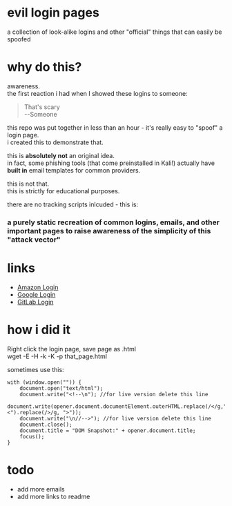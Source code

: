 # evil login pages
a collection of look-alike logins and other "official" things that can easily be spoofed

# why do this?
awareness.  
the first reaction i had when I showed these logins to someone:  
> That's scary  
> --Someone

this repo was put together in less than an hour - it's really easy to "spoof" a login page.  
i created this to demonstrate that.  

this is **absolutely not** an original idea.  
in fact, some phishing tools (that come preinstalled in Kali!) actually have **built in** email templates for common providers.  

this is not that.  
this is strictly for educational purposes.  

there are no tracking scripts inlcuded - this is:  
### a purely static recreation of common logins, emails, and other important pages to raise awareness of the simplicity of this "attack vector"


# links
- [Amazon Login](https://robertegj.github.io/decoy-pages-and-logins/Amazon/login.html)
- [Google Login](https://robertegj.github.io/decoy-pages-and-logins/Google/login.html)
- [GitLab Login](https://robertegj.github.io/decoy-pages-and-logins/Gitlab/login.html)

# how i did it

Right click the login page, save page as .html  
wget -E -H -k -K -p that_page.html  


sometimes use this:
```
with (window.open("")) {
    document.open("text/html");
    document.write("<!--\n"); //for live version delete this line
    document.write(opener.document.documentElement.outerHTML.replace(/</g,"<").replace(/>/g, ">"));
    document.write("\n//-->"); //for live version delete this line
    document.close();
    document.title = "DOM Snapshot:" + opener.document.title;
    focus();
}
```
# todo
- add more emails
- add more links to readme
